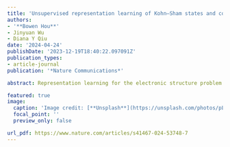 ```yaml
---
title: 'Unsupervised representation learning of Kohn–Sham states and consequences for downstream predictions of many-body effects'
authors:
- '**Bowen Hou**'
- Jinyuan Wu
- Diana Y Qiu
date: '2024-04-24'
publishDate: '2023-12-19T18:40:22.097091Z'
publication_types:
- article-journal
publication: '*Nature Communications*'

abstract: Representation learning for the electronic structure problem is a major challenge of machine learning in computational condensed matter and materials physics. Within quantum mechanical first principles approaches, density functional theory (DFT) is the preeminent tool for understanding electronic structure, and the high-dimensional DFT wavefunctions serve as building blocks for downstream calculations of correlated many-body excitations and related physical observables. Here, we use variational autoencoders (VAE) for the unsupervised learning of DFT wavefunctions and show that these wavefunctions lie in a low-dimensional manifold within latent space. Our model autonomously determines the optimal representation of the electronic structure, avoiding limitations due to manual feature engineering. To demonstrate the utility of the latent space representation of the DFT wavefunction, we use it for the supervised training of neural networks (NN) for downstream prediction of quasiparticle bandstructures within the GW formalism. The GW prediction achieves a low error of 0.11 eV for a combined test set of two-dimensional metals and semiconductors, suggesting that the latent space representation captures key physical information from the original data. Finally, we explore the generative ability and interpretability of the VAE representation.

featured: true
image:
  caption: 'Image credit: [**Unsplash**](https://unsplash.com/photos/pLCdAaMFLTE)'
  focal_point: ''
  preview_only: false

url_pdf: https://www.nature.com/articles/s41467-024-53748-7
---
```

